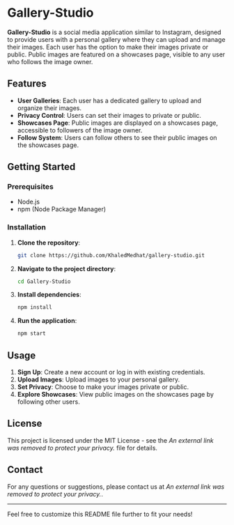 # Gallery-Studio

**Gallery-Studio** is a social media application similar to Instagram, designed to provide users with a personal gallery where they can upload and manage their images. Each user has the option to make their images private or public. Public images are featured on a showcases page, visible to any user who follows the image owner.

## Features
- **User Galleries**: Each user has a dedicated gallery to upload and organize their images.
- **Privacy Control**: Users can set their images to private or public.
- **Showcases Page**: Public images are displayed on a showcases page, accessible to followers of the image owner.
- **Follow System**: Users can follow others to see their public images on the showcases page.

## Getting Started

### Prerequisites
- Node.js
- npm (Node Package Manager)

### Installation
1. **Clone the repository**:
    ```bash
    git clone https://github.com/KhaledMedhat/gallery-studio.git
    ```
2. **Navigate to the project directory**:
    ```bash
    cd Gallery-Studio
    ```
3. **Install dependencies**:
    ```bash
    npm install
    ```
4. **Run the application**:
    ```bash
    npm start
    ```

## Usage
1. **Sign Up**: Create a new account or log in with existing credentials.
2. **Upload Images**: Upload images to your personal gallery.
3. **Set Privacy**: Choose to make your images private or public.
4. **Explore Showcases**: View public images on the showcases page by following other users.

## License
This project is licensed under the MIT License - see the *An external link was removed to protect your privacy.* file for details.

## Contact
For any questions or suggestions, please contact us at *An external link was removed to protect your privacy.*.

---

Feel free to customize this README file further to fit your needs!
